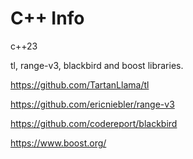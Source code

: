 # C++ Info

c++23

tl, range-v3, blackbird and boost libraries.

https://github.com/TartanLlama/tl

https://github.com/ericniebler/range-v3

https://github.com/codereport/blackbird

https://www.boost.org/
